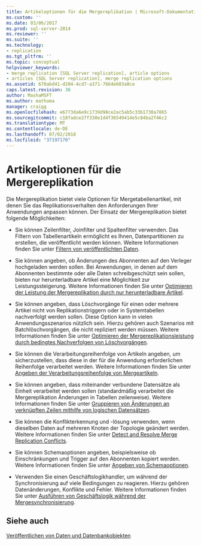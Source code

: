 ```yaml
---
title: Artikeloptionen für die Mergereplikation | Microsoft-Dokumentation
ms.custom: ''
ms.date: 03/06/2017
ms.prod: sql-server-2014
ms.reviewer: ''
ms.suite: ''
ms.technology:
- replication
ms.tgt_pltfrm: ''
ms.topic: conceptual
helpviewer_keywords:
- merge replication [SQL Server replication], article options
- articles [SQL Server replication], merge replication options
ms.assetid: 670abd41-d204-4cd7-a371-7664e603a0ce
caps.latest.revision: 36
author: MashaMSFT
ms.author: mathoma
manager: craigg
ms.openlocfilehash: e6773da6e9c1739d98ce2ac5ab5c33b1730a7865
ms.sourcegitcommit: c18fadce27f330e1d4f36549414e5c84ba2f46c2
ms.translationtype: MT
ms.contentlocale: de-DE
ms.lasthandoff: 07/02/2018
ms.locfileid: "37197170"
---
```

# <a name="article-options-for-merge-replication"></a>Artikeloptionen für die Mergereplikation
  Die Mergereplikation bietet viele Optionen für Mergetabellenartikel, mit denen Sie das Replikationsverhalten den Anforderungen Ihrer Anwendungen anpassen können. Der Einsatz der Mergereplikation bietet folgende Möglichkeiten:  
  
-   Sie können Zeilenfilter, Joinfilter und Spaltenfilter verwenden. Das Filtern von Tabellenartikeln ermöglicht es Ihnen, Datenpartitionen zu erstellen, die veröffentlicht werden können. Weitere Informationen finden Sie unter [Filtern von veröffentlichten Daten](../publish/filter-published-data.md).  
  
-   Sie können angeben, ob Änderungen des Abonnenten auf den Verleger hochgeladen werden sollen. Bei Anwendungen, in denen auf dem Abonnenten bestimmte oder alle Daten schreibgeschützt sein sollen, bieten nur herunterladbare Artikel eine Möglichkeit zur Leistungssteigerung. Weitere Informationen finden Sie unter [Optimieren der Leistung der Mergereplikation durch nur herunterladbare Artikel](optimize-merge-replication-performance-with-download-only-articles.md).  
  
-   Sie können angeben, dass Löschvorgänge für einen oder mehrere Artikel nicht von Replikationstriggern oder in Systemtabellen nachverfolgt werden sollen. Diese Option kann in vielen Anwendungsszenarios nützlich sein. Hierzu gehören auch Szenarios mit Batchlöschvorgängen, die nicht repliziert werden müssen. Weitere Informationen finden Sie unter [Optimieren der Mergereplikationsleistung durch bedingtes Nachverfolgen von Löschvorgängen](optimize-merge-replication-performance-with-conditional-delete-tracking.md).  
  
-   Sie können die Verarbeitungsreihenfolge von Artikeln angeben, um sicherzustellen, dass diese in der für die Anwendung erforderlichen Reihenfolge verarbeitet werden. Weitere Informationen finden Sie unter [Angeben der Verarbeitungsreihenfolge von Mergeartikeln](specify-the-processing-order-of-merge-articles.md).  
  
-   Sie können angeben, dass miteinander verbundene Datensätze als Einheit verarbeitet werden sollen (standardmäßig verarbeitet die Mergereplikation Änderungen in Tabellen zeilenweise). Weitere Informationen finden Sie unter [Gruppieren von Änderungen an verknüpften Zeilen mithilfe von logischen Datensätzen](group-changes-to-related-rows-with-logical-records.md).  
  
-   Sie können die Konflikterkennung und -lösung verwenden, wenn dieselben Daten auf mehreren Knoten der Topologie geändert werden. Weitere Informationen finden Sie unter [Detect and Resolve Merge Replication Conflicts](advanced-merge-replication-resolve-merge-replication-conflicts.md).  
  
-   Sie können Schemaoptionen angeben, beispielsweise ob Einschränkungen und Trigger auf den Abonnenten kopiert werden. Weitere Informationen finden Sie unter [Angeben von Schemaoptionen](../publish/specify-schema-options.md).  
  
-   Verwenden Sie einen Geschäftslogikhandler, um während der Synchronisierung auf viele Bedingungen zu reagieren. Hierzu gehören Datenänderungen, Konflikte und Fehler. Weitere Informationen finden Sie unter [Ausführen von Geschäftslogik während der Mergesynchronisierung](execute-business-logic-during-merge-synchronization.md).  
  
## <a name="see-also"></a>Siehe auch  
 [Veröffentlichen von Daten und Datenbankobjekten](../publish/publish-data-and-database-objects.md)  
  
  
